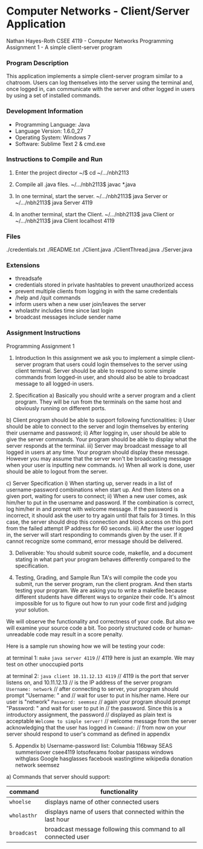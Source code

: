 # Computer Networks - Client/Server Application

Nathan Hayes-Roth
CSEE 4119 - Computer Networks
Programming Assignment 1 - A simple client-server program


### Program Description

This application implements a simple client-server program similar to a chatroom. Users can log themselves into the server using the terminal and, once logged in, can communicate with the server and other logged in users by using a set of installed commands. 


### Development Information

- Programming Language: Java 
- Language Version: 	1.6.0_27
- Operating System:		Windows 7 	
- Software: 			Sublime Text 2 & cmd.exe


### Instructions to Compile and Run

1. Enter the project director
	~/$ cd ~/.../nbh2113

2. Compile all .java files.
    ~/.../nbh2113$ javac *.java

3. In one terminal, start the server.
    ~/.../nbh2113$ java Server
    	or
    ~/.../nbh2113$ java Server 4119

3. In another terminal, start the Client.
	~/.../nbh2113$ java Client
		or
	~/.../nbh2113$ java Client localhost 4119


### Files

./credentials.txt
./README.txt
./Client.java
./ClientThread.java
./Server.java


### Extensions

- threadsafe
- credentials stored in private hashtables to prevent unauthorized access
- prevent multiple clients from logging in with the same credentials
- /help and /quit commands
- inform users when a new user join/leaves the server
- wholasthr includes time since last login
- broadcast messages include sender name


### Assignment Instructions

Programming Assignment 1 

1. Introduction 
In this assignment we ask you to implement a simple client-server program that users could login themselves to the server using client terminal. Server should be able to respond to some simple commands from logged-in user, and should also be able to broadcast message to all logged-in users.

2. Specification 
a) Basically you should write a server program and a client program. They will be run from the terminals on the same host and obviously running on different ports. 

b) Client program should be able to support following functionalities: 
i) User should be able to connect to the server and login themselves by entering their username and password; 
ii) After logging in, user should be able to give the server commands. Your program should be able to display what the server responds at the terminal. 
iii) Server may broadcast message to all logged in users at any time. Your program should display these message. However you may assume that the server won't be broadcasting message when your user is inputting new commands. 
iv) When all work is done, user should be able to logout from the server. 

c) Server Specification
i) When starting up, server reads in a list of username-password combinations when start up. And then listens on a given port, waiting for users to connect; 
ii) When a new user comes, ask him/her to put in the username and password. If the combination is correct, log him/her in and prompt with welcome message. If the password is incorrect, it should ask the user to try again until that fails for 3 times. In this case, the server should drop this connection and block access on this port from the failed attempt IP address for 60 seconds.
iii) After the user logged in, the server will start responding to commands given by the user. If it cannot recognize some command, error message should be delivered.

3. Deliverable: 
You should submit source code, makefile, and a document stating in what part your program behaves differently compared to the specification. 

4. Testing, Grading, and Sample Run 
TA's will compile the code you submit, run the server program, run the client program. And then starts testing your program. We are asking you to write a makefile because different students have different ways to organize their code. It's almost impossible for us to figure out how to run your code first and judging your solution.

We will observe the functionality and correctness of your code. But also we will examine your source code a bit. Too poorly structured code or human-unreadable code may result in a score penalty. 

Here is a sample run showing how we will be testing your code: 

at terminal 1: 
`make` 
`java server 4119`				// 4119 here is just an example. We may test on other unoccupied ports 

at terminal 2: 
`java client 10.11.12.13 4119`	// 4119 is the port that server listens on, and 10.11.12.13
								// is the IP address of the server program 
`Username: network`				// after connecting to server, your program should prompt "Username: " and 
								// wait for user to put in his/her name. Here our user is "network" 
`Password: seemsez`				// again your program should prompt "Password: " and wait for user to put in 
								// the password. Since this is a introductory assignment, the password 
								// displayed as plain text is acceptable 
`Welcome to simple server!`		// welcome message from the server acknowledging that the user has logged in 
`Command:`						// from now on your server should respond to user's command as defined in appendix 

5. Appendix 
b) Username-password list: 
Columbia 116bway 
SEAS summerisover 
csee4119 lotsofexams 
foobar passpass 
windows withglass 
Google hasglasses 
facebook wastingtime 
wikipedia donation 
network seemsez

a) Commands that server should support: 

| command     | functionality                                                  |
| ---         | ---                                                            |
| `whoelse`   | displays name of other connected users                         |
| `wholasthr` | displays name of users that connected within the last hour     |
| `broadcast` | broadcast message following this command to all connected user |